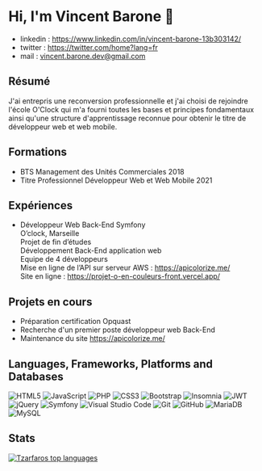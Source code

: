 # Hi, I'm Vincent Barone :wave:


* linkedin :    https://www.linkedin.com/in/vincent-barone-13b303142/
* twitter :     https://twitter.com/home?lang=fr
* mail :        vincent.barone.dev@gmail.com

## Résumé
 
J'ai entrepris une reconversion professionnelle et j'ai choisi de rejoindre l'école O'Clock qui m'a fourni toutes les bases et principes fondamentaux ainsi qu'une structure d'apprentissage reconnue pour obtenir le titre de développeur web et web mobile.

## Formations

* BTS Management des Unités Commerciales 2018
* Titre Professionnel Développeur Web et Web Mobile 2021

## Expériences

* Développeur Web Back-End Symfony <br>
O’clock, Marseille<br>
Projet de fin d’études<br>
Développement Back-End application web<br>
Equipe de 4 développeurs<br>
Mise en ligne de l’API sur serveur AWS : https://apicolorize.me/<br>
Site en ligne : https://projet-o-en-couleurs-front.vercel.app/

## Projets en cours

* Préparation certification Opquast
* Recherche d'un premier poste développeur web Back-End
* Maintenance du site https://apicolorize.me/

## Languages, Frameworks, Platforms and Databases

![HTML5](https://img.shields.io/badge/html5-%23E34F26.svg?style=for-the-badge&logo=html5&logoColor=white) ![JavaScript](https://img.shields.io/badge/javascript-%23323330.svg?style=for-the-badge&logo=javascript&logoColor=%23F7DF1E) ![PHP](https://img.shields.io/badge/php-%23777BB4.svg?style=for-the-badge&logo=php&logoColor=white) ![CSS3](https://img.shields.io/badge/css3-%231572B6.svg?style=for-the-badge&logo=css3&logoColor=white) ![Bootstrap](https://img.shields.io/badge/bootstrap-%23563D7C.svg?style=for-the-badge&logo=bootstrap&logoColor=white) ![Insomnia](https://img.shields.io/badge/Insomnia-black?style=for-the-badge&logo=insomnia&logoColor=5849BE) ![JWT](https://img.shields.io/badge/JWT-black?style=for-the-badge&logo=JSON%20web%20tokens) ![jQuery](https://img.shields.io/badge/jquery-%230769AD.svg?style=for-the-badge&logo=jquery&logoColor=white) ![Symfony](https://img.shields.io/badge/symfony-%23000000.svg?style=for-the-badge&logo=symfony&logoColor=white) ![Visual Studio Code](https://img.shields.io/badge/Visual%20Studio%20Code-0078d7.svg?style=for-the-badge&logo=visual-studio-code&logoColor=white) ![Git](https://img.shields.io/badge/git-%23F05033.svg?style=for-the-badge&logo=git&logoColor=white) ![GitHub](https://img.shields.io/badge/github-%23121011.svg?style=for-the-badge&logo=github&logoColor=white) ![MariaDB](https://img.shields.io/badge/MariaDB-003545?style=for-the-badge&logo=mariadb&logoColor=white) ![MySQL](https://img.shields.io/badge/mysql-%2300f.svg?style=for-the-badge&logo=mysql&logoColor=white)


## Stats

[![Tzarfaros top languages](https://github-readme-stats.vercel.app/api/top-langs/?username=tzarfaros&theme=blue-green)](https://github.com/tzarfaros/github-readme-stats) 

